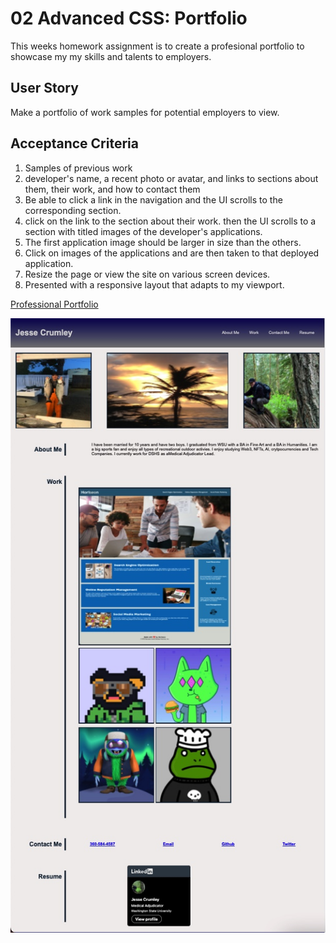 # 02 Advanced CSS: Portfolio

This weeks homework assignment is to create a profesional portfolio to showcase my my skills and talents to employers. 


## User Story

Make a portfolio of work samples for potential employers to view. 


## Acceptance Criteria

1. Samples of previous work
2. developer's name, a recent photo or avatar, and links to sections about them, their work, and how to contact them
3. Be able to click a link in the navigation and the UI scrolls to the corresponding section.
4. click on the link to the section about their work.
then the UI scrolls to a section with titled images of the developer's applications.
5. The first application image should be larger in size than the others.
6. Click on images of the applications and are then taken to that deployed application. 
7. Resize the page or view the site on various screen devices.
8. Presented with a responsive layout that adapts to my viewport. 

<a href=https://crumwj22.github.io/professional-portfolio>Professional Portfolio</a>

<img src="./images/portfolioscreenshot.png" alt=""/>
